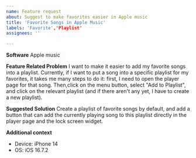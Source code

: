 ```yaml
---
name: Feature request
about: Suggest to make favorites easier in Apple music
title: 'Favorite Songs in Apple Music'
labels: 'Favorite','Playlist' 
assignees: ''

---
```

**Software**
Apple music

**Feature Related Problem**
I want to make it easier to add my favorite songs into a playlist. 
Currently, if I want to put a song into a specific playlist for my favorites, it takes me many steps to do it: 
first, I need to open the player page for that song. Then,click on the menu button, select "Add to Playlist",
and click on the relevant playlist (and if there aren't any yet, I have to create a new playlist).

**Suggested Solution**
Create a playlist of favorite songs by default, and add a button that can add the currently playing song to this playlist directly
in the player page and the lock screen widget.

**Additional context**
 - Device: iPhone 14
 - OS: iOS 16.7.2